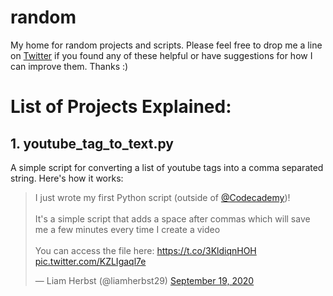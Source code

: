 # random
My home for random projects and scripts.
Please feel free to drop me a line on [Twitter](https://twitter.com/liamherbst29) if you found any of these helpful or have suggestions for how I can improve them.
Thanks :)

# List of Projects Explained:

## 1. youtube_tag_to_text.py

A simple script for converting a list of youtube tags into a comma separated string. Here's how it works:

<blockquote class="twitter-tweet"><p lang="en" dir="ltr">I just wrote my first Python script (outside of <a href="https://twitter.com/Codecademy?ref_src=twsrc%5Etfw">@Codecademy</a>)!<br><br>It&#39;s a simple script that adds a space after commas which will save me a few minutes every time I create a video<br><br>You can access the file here: <a href="https://t.co/3KldiqnHOH">https://t.co/3KldiqnHOH</a> <a href="https://t.co/KZLIgaql7e">pic.twitter.com/KZLIgaql7e</a></p>&mdash; Liam Herbst (@liamherbst29) <a href="https://twitter.com/liamherbst29/status/1307277894813732864?ref_src=twsrc%5Etfw">September 19, 2020</a></blockquote> <script async src="https://platform.twitter.com/widgets.js" charset="utf-8"></script>
